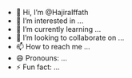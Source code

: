 - 👋 Hi, I’m @HajiraIffath
- 👀 I’m interested in ...
- 🌱 I’m currently learning ...
- 💞️ I’m looking to collaborate on ...
- 📫 How to reach me ...
- 😄 Pronouns: ...
- ⚡ Fun fact: ...

<!---
HajiraIffath/HajiraIffath is a ✨ special ✨ repository because its `README.md` (this file) appears on your GitHub profile.
You can click the Preview link to take a look at your changes.
--->
